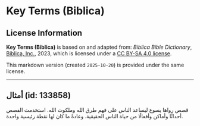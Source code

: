 # Key Terms (Biblica)

## License Information

**Key Terms (Biblica)** is based on and adapted from: _Biblica Bible Dictionary_, [Biblica, Inc.](https://www.biblica.com/), 2023, which is licensed under a [CC BY-SA 4.0 license](https://creativecommons.org/licenses/by-sa/4.0/legalcode.en).

This markdown version (created `2025-10-20`) is provided under the same license.



--------------------------------

## أمثال (id: 133858)

قصص رواها يسوع ليساعد الناس على فهم طرق الله وملكوت الله. استخدمت القصص أحداثًا وأماكن وأفعالًا من حياة الناس الحقيقية. وعادةً ما كان لها نقطة رئيسية واحدة.



